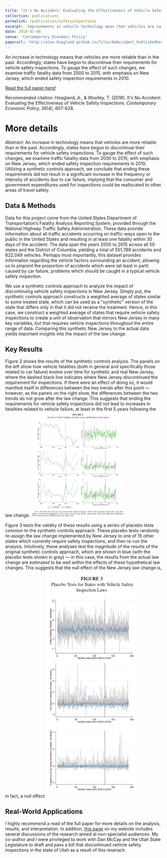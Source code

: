 ```yaml
---
title: "It's No Accident: Evaluating the Effectiveness of Vehicle Safety Inspections"
collection: publications
permalink: /publication/safetyinspections
excerpt: 'Improvements in vehicle technology mean that vehicles are safer and more reliable than in the past. Accordingly, some states have begun to discontinue their requirements for vehicle safety inspections. To gauge the effect of these policy changes, we examine traffic fatality data from 2000 to 2015, using a synthetic controls analysis with emphasis on New Jersey, which ended its inspection requirements in 2010.'
date: 2018-03-08
venue: 'Contemporary Economic Policy'
paperurl: 'http://alex-hoagland.github.io/files/NoAccident_PublishedVersion.pdf'
---
```


An increase in technology means that vehicles are more reliable than in the past. Accordingly, states have begun to discontinue their requirements for vehicle safety inspections. To gauge the effect of such changes, we examine traffic fatality data from 2000 to 2015, with emphasis on New Jersey, which ended safety inspection requirements in 2010.

[Read the full paper here!](http://alex-hoagland.github.io/files/NoAccident_PublishedVersion.pdf)

Recommended citation: Hoagland, A., & Woolley, T. (2018). It's No Accident: Evaluating the Effectiveness of Vehicle Safety Inspections. *Contemporary Economic Policy, 36*(4), 607-628.

More details
=====
*Abstract*: An increase in technology means that vehicles are more reliable than in the past. Accordingly, states have begun to discontinue their requirements for vehicle safety inspections. To gauge the effect of such changes, we examine traffic fatality data from 2000 to 2015, with emphasis on New Jersey, which ended safety inspection requirements in 2010. Utilizing a synthetic controls approach, we conclude that ending these requirements did not result in a significant increase in the frequency or intensity of accidents due to car failure, implying that the consumer and government expenditures used for inspections could be reallocated to other areas of travel safety.

Data & Methods
-----
Data for this project come from the United States Department of Transportation’s Fatality Analysis Reporting System, provided through the National Highway Traffic Safety Administration. These data provide information about all traffic accidents occurring on traffic-ways open to the public in the United States and resulting in at least one fatality within 30 days of the accident. The data span the years 2000 to 2015 across all 50 states and the District of Columbia, yielding a total of 551,789 accidents and 822,049 vehicles. Perhaps most importantly, this dataset provides information regarding the vehicle factors surrounding an accident, allowing us to pinpoint the proportion of accidents which were (at least in part) caused by car failure, problems which should be caught in a typical vehicle safety
inspection. 

We use a synthetic controls approach to analyze the impact of discontinuing vehicle safety inspections in New Jersey. Simply put, the synthetic controls approach constructs a weighted average of states similar to some treated state, which can be used as a "synthetic" version of the state that differs only in that it did not receive the treatment. Hence, in this case, we construct a weighted average of states that require vehicle safety inspections to create a unit of observation that mirrors New Jersey in many key variables, but that requires vehicle inspections throughout the entire range of data. Comparing this synthetic New Jersey to the actual data yields important insights into the impact of the law change. 

Key Results
-----
Figure 2 shows the results of the synthetic controls analysis. The panels on the left show how vehicle fatalities (both in general and specifically those related to car failure) evolve over time for synthetic and real New Jersey, where the dashed black line indicates where New Jersey discontinued the requirement for inspections. If there were an effect of doing so, it would manifest itself in differences between the two trends after this point &mdash; however, as the panels on the right show, the differences between the two trends do not grow after the law change. This suggests that ending the requirements for vehicle safety inspections did not lead to increases in fatalities related to vehicle failure, at least in the first 5 years following the law change.
<img src="https://github.com/alex-hoagland/alex-hoagland.github.io/blob/master/images/Vehicles_Synthetic_Controls.PNG" width="300">

Figure 3 tests the validity of these results using a series of placebo tests common to the synthetic controls approach. These placebo tests randomly re-assign the law change implemented by New Jersey to one of 15 other states which currently require safety inspections, and then re-run the analysis. Intuitively, these analyses test the magnitude of the results of the original synthetic controls approach, which are shown in blue (with the placebo tests shown in gray) &mdash; in this case, the results from the actual law change are estimated to be *well within* the effects of these hypothetical law changes. This suggests that the null effect of the New Jersey law change is, in fact, a null effect. 
<img src="https://github.com/alex-hoagland/alex-hoagland.github.io/blob/master/images/Vehicles_Placebos.PNG" width="300">

Real-World Applications
-----
I highly recommend a read of the full paper for more details on the analysis, results, and interpretation. In addition, [this page](https://alex-hoagland.github.io/talks/safety-coverage) on my website includes several discussions of the research aimed at non-specialist audiences. My co-author and I were privileged to work with Dan McCay and the Utah State Legislature to draft and pass a bill that discontinued vehicle safety inspections in the state of Utah as a result of this reserach. 
